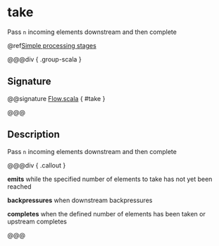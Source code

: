 # take

Pass `n` incoming elements downstream and then complete

@ref[Simple processing stages](../index.md#simple-processing-stages)

@@@div { .group-scala }

## Signature

@@signature [Flow.scala]($akka$/akka-stream/src/main/scala/akka/stream/scaladsl/Flow.scala) { #take }

@@@

## Description

Pass `n` incoming elements downstream and then complete


@@@div { .callout }

**emits** while the specified number of elements to take has not yet been reached

**backpressures** when downstream backpressures

**completes** when the defined number of elements has been taken or upstream completes

@@@

